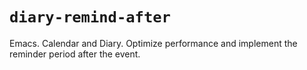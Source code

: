 # `diary-remind-after`

Emacs. Calendar and Diary. Optimize performance and implement the reminder period after the event.
